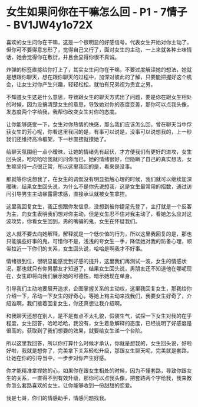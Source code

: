 # 女生如果问你在干嘛怎么回 - P1 - 7情子 - BV1JW4y1o72X

喜欢的女生问你在干嘛，这是一个很明显的好感信号，代表女生开始对你主动了，但你可不要得意忘形了，觉得自己又行了，面对女生的主动，一上来就各种土味情话，她会觉得你在敷衍，并且会显得你很不真诚。

炸弹的标签直接给你打上了，其实女生问你在干嘛，不要过度解读她的想法，她就是想跟你聊天，想在跟你聊天的过程中，加深对彼此的了解，只要能把握好这个机会，让女生对你产生兴趣，轻轻松松，就怕有兄弟视为贵宜之男。

不知道女生这是什么意思，导致跟女生的聊天方式出了问题，要是你在跟女生相处的时候，因为没搞清楚女生的意思，导致她对你的态度变差，那你可以点我头像，发态度两个字给我，我帮你改变女生对你的态度。

让你能够感受一下，女生对你热情的快感，那么我们应该怎么回，曾在聊天当中俘获女生的芳心呢，你看这里我回的是，有事可以说是，没事可以说想我的，上一秒我们还维持高冷框架，下一秒直接就撩她了。

给聊天氛围组一点小暧昧，让她的情绪先有起伏，才方便我们有更好的进攻，女生回头说，哈哈哈哈我就问问你而已，她的情绪很好，但隐瞒了自己的真实想法，女生嘛坚持一点很正常，所以这里我回的是，看来是没事。

那就等你说想我了，在女生的调侃没有明显抵触心理的时候，我们就可以继续加深暧昧，结果女生回头说，为什么不是你先说想我，这是女生最常用的招数，通过访问引导男生主动暴露需求感，直接承认就被女生拿捏。

这里我回复女生，我正想跟你发信息，没想到被你捷足先登了，主打就是一个反客为主，向女生表明我们想对你主动，但是女生忍不住对我主动了，看她怎么应对这波攻势，你看女生回到，男的嘴骗的鬼，女生在怀疑我们。

这人就不要去向她解释，解释就是一个低价值的行为，所以这里我回复的是，那也只能骗些好事的鬼，可惜你不是，浅浅的夸女生一手，降低她对我的防备心理，顺带拉近一下你们的关系，女生回头说，哈哈是啊我才不好事。

情绪很到位，很明显能感觉到好感的提升，这里我们再测试一波，女生的情感状况，那也就只有你男朋友才知道了，结果女生回头说，男朋友还不知道他在哪呢现在，女生即将向我们展示她的可德性，暗示她现在单身。

引导我们主动地要展开追求，企图掌握关系的主动权，这里我回复女生，那我给你介绍一下，吊动一下女生的好奇心，等她上钩主动来找我们，我要女生好奇了，介绍谁啊，我们接着回复女生，你还真想让我介绍啊。

和我聊天还想在别人，是不是有点不太礼貌，假装生气，试探一下女生对我的在乎程度，女生回答，哈哈哈哈，我没有，女生着急解释的态度，已经说明了好感度是很高的，获取到了我们想要的效果，就要给女生递一个台阶。

所以这里我回答，所以你打算什么时候才承认，你就是想我的，女生回头说，好啦好啦，我就是想你了，完美拿下关系轻松升级，那跟女生聊天呢，完美就是套路，让她在你的引导当中，一步步对你产生好感。

你才能精准拿捏她的心，如果你在跟女生相处的时候，因为不懂套路，导致你跟女生的关系，一直得不到有效升级，那你可以点我头像，把套路两个字给我，我来教你怎么套路喜欢的女生，让你能够收到一份甜甜的恋爱。

我是七哥，你们的情感助手，情感问题找我。